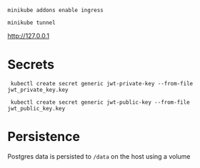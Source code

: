 ```shell
minikube addons enable ingress
```

```shell
minikube tunnel
```

http://127.0.0.1

# Secrets

```shell
 kubectl create secret generic jwt-private-key --from-file jwt_private_key.key

 kubectl create secret generic jwt-public-key --from-file jwt_public_key.key

```

# Persistence

Postgres data is persisted to `/data` on the host using a volume
